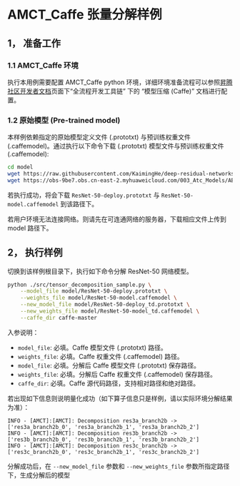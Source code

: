 # AMCT_Caffe 张量分解样例

## 1， 准备工作

### 1.1 AMCT_Caffe 环境

执行本用例需要配置 AMCT_Caffe python 环境，详细环境准备流程可以参照[昇腾社区开发者文档](https://ascend.huawei.com/zh/#/document?tag=developer)页面下“全流程开发工具链” 下的 “模型压缩 (Caffe)” 文档进行配置。

### 1.2 原始模型 (Pre-trained model)

本样例依赖指定的原始模型定义文件 (.prototxt) 与预训练权重文件 (.caffemodel)。通过执行以下命令下载 (.prototxt) 模型文件与预训练权重文件(.caffemodel):

```bash
cd model
wget https://raw.githubusercontent.com/KaimingHe/deep-residual-networks/master/prototxt/ResNet-50-deploy.prototxt --no-check-certificate
wget https://obs-9be7.obs.cn-east-2.myhuaweicloud.com/003_Atc_Models/AE/ATC%20Model/resnet_50/ResNet-50-model.caffemodel --no-check-certificate
```

若执行成功，将会下载 `ResNet-50-deploy.prototxt` 与 `ResNet-50-model.caffemodel` 到该路径下。

若用户环境无法连接网络。则请先在可连通网络的服务器，下载相应文件上传到 model 路径下。

## 2， 执行样例

切换到该样例根目录下，执行如下命令分解 ResNet-50 网络模型。

```bash
python ./src/tensor_decomposition_sample.py \
    --model_file model/ResNet-50-deploy.prototxt \
    --weights_file model/ResNet-50-model.caffemodel \
    --new_model_file model/ResNet-50-deploy_td.prototxt \
    --new_weights_file model/ResNet-50-model_td.caffemodel \
    --caffe_dir caffe-master
```

入参说明：

* `model_file`: 必填。Caffe 模型文件 (.prototxt) 路径。
* `weights_file`: 必填。Caffe 权重文件 (.caffemodel) 路径。
* `model_file`: 必填。分解后 Caffe 模型文件 (.prototxt) 保存路径。
* `weights_file`: 必填。分解后 Caffe 权重文件 (.caffemodel) 保存路径。
* `caffe_dir`: 必填。Caffe 源代码路径，支持相对路径和绝对路径。

若出现如下信息则说明量化成功（如下算子信息只是样例，请以实际环境分解结果为准）：

```none
INFO - [AMCT]:[AMCT]: Decomposition res3a_branch2b ->['res3a_branch2b_0', 'res3a_branch2b_1', 'res3a_branch2b_2']
INFO - [AMCT]:[AMCT]: Decomposition res3b_branch2b ->['res3b_branch2b_0', 'res3b_branch2b_1', 'res3b_branch2b_2']
INFO - [AMCT]:[AMCT]: Decomposition res3c_branch2b ->['res3c_branch2b_0', 'res3c_branch2b_1', 'res3c_branch2b_2']
```

分解成功后，在 `--new_model_file` 参数和 `--new_weights_file` 参数所指定路径下，生成分解后的模型
